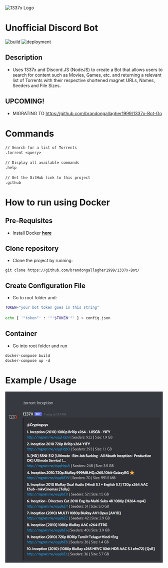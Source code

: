 ![1337x Logo](https://duckduckgo.com/i/e4d3d1a0.png)

# Unofficial Discord Bot

![build](https://github.com/brandongallagher1999/1337x-Bot/actions/workflows/ci.yaml/badge.svg) ![deployment](https://github.com/brandongallagher1999/1337x-Bot/actions/workflows/release.yaml/badge.svg)

## Description

- Uses 1337x and Discord.JS (NodeJS) to create a Bot that allows users to search for content such as Movies, Games, etc. and returning a relevant
  list of Torrents with their respective shortened magnet URLs, Names, Seeders and File Sizes.
  
## UPCOMING!
- MIGRATING TO https://github.com/brandongallagher1999/1337x-Bot-Go

# Commands

```
// Search for a list of Torrents
.torrent <query>

// Display all available commands
.help

// Get the GitHub link to this project
.github
```

# How to run using Docker

## Pre-Requisites

- Install Docker [**here**](https://docs.docker.com/get-docker/)

## Clone repository

- Clone the project by running:

```
git clone https://github.com/brandongallagher1999/1337x-Bot/
```

## Create Configuration File

- Go to root folder and:

```sh
TOKEN="your bot token goes in this string"

echo { '"token"' : '"'$TOKEN'"' } > config.json
```

## Container

- Go into root folder and run

```
docker-compose build
docker-compose up -d
```

# Example / Usage

![Image of the Bot Working](/images/example.jpg?raw=true)
